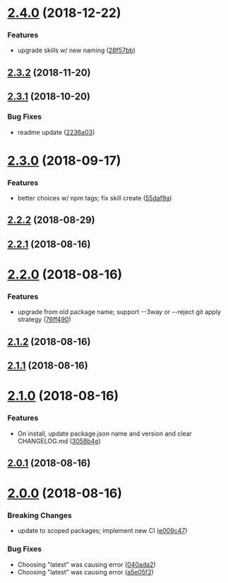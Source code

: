 # [2.4.0](https://github.com/sprucelabsai/sprucebot-cli/compare/v2.3.2...v2.4.0) (2018-12-22)


### Features

* upgrade skills w/ new naming ([28f57bb](https://github.com/sprucelabsai/sprucebot-cli/commit/28f57bb))

## [2.3.2](https://github.com/sprucelabsai/sprucebot-cli/compare/v2.3.1...v2.3.2) (2018-11-20)

## [2.3.1](https://github.com/sprucelabsai/sprucebot-cli/compare/v2.3.0...v2.3.1) (2018-10-20)


### Bug Fixes

* readme update ([2236a03](https://github.com/sprucelabsai/sprucebot-cli/commit/2236a03))

# [2.3.0](https://github.com/sprucelabsai/sprucebot-cli/compare/v2.2.2...v2.3.0) (2018-09-17)


### Features

* better choices w/ npm tags; fix skill create ([55daf9a](https://github.com/sprucelabsai/sprucebot-cli/commit/55daf9a))

## [2.2.2](https://github.com/sprucelabsai/sprucebot-cli/compare/v2.2.1...v2.2.2) (2018-08-29)

## [2.2.1](https://github.com/sprucelabsai/sprucebot-cli/compare/v2.2.0...v2.2.1) (2018-08-16)

# [2.2.0](https://github.com/sprucelabsai/sprucebot-cli/compare/v2.1.2...v2.2.0) (2018-08-16)


### Features

* upgrade from old package name; support --3way or --reject git apply strategy ([76ff490](https://github.com/sprucelabsai/sprucebot-cli/commit/76ff490))

## [2.1.2](https://github.com/sprucelabsai/sprucebot-cli/compare/v2.1.1...v2.1.2) (2018-08-16)

## [2.1.1](https://github.com/sprucelabsai/sprucebot-cli/compare/v2.1.0...v2.1.1) (2018-08-16)

# [2.1.0](https://github.com/sprucelabsai/sprucebot-cli/compare/v2.0.1...v2.1.0) (2018-08-16)


### Features

* On install, update package.json name and version and clear CHANGELOG.md ([3058b4e](https://github.com/sprucelabsai/sprucebot-cli/commit/3058b4e))

## [2.0.1](https://github.com/sprucelabsai/sprucebot-cli/compare/v2.0.0...v2.0.1) (2018-08-16)

# [2.0.0](https://github.com/sprucelabsai/sprucebot-cli/compare/v1.5.0...v2.0.0) (2018-08-16)


### Breaking Changes

* update to scoped packages; implement new CI ([e009c47](https://github.com/sprucelabsai/sprucebot-cli/commit/e009c47))


### Bug Fixes

* Choosing "latest" was causing error ([040ada2](https://github.com/sprucelabsai/sprucebot-cli/commit/040ada2))
* Choosing "latest" was causing error ([a5e05f2](https://github.com/sprucelabsai/sprucebot-cli/commit/a5e05f2))
